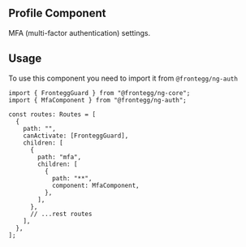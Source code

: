 ## Profile Component

MFA (multi-factor authentication) settings.

## Usage

To use this component you need to import it from `@frontegg/ng-auth`

```tsx
import { FronteggGuard } from "@frontegg/ng-core";
import { MfaComponent } from "@frontegg/ng-auth";

const routes: Routes = [
  {
    path: "",
    canActivate: [FronteggGuard],
    children: [
      {
        path: "mfa",
        children: [
          {
            path: "**",
            component: MfaComponent,
          },
        ],
      },
      // ...rest routes
    ],
  },
];
```
